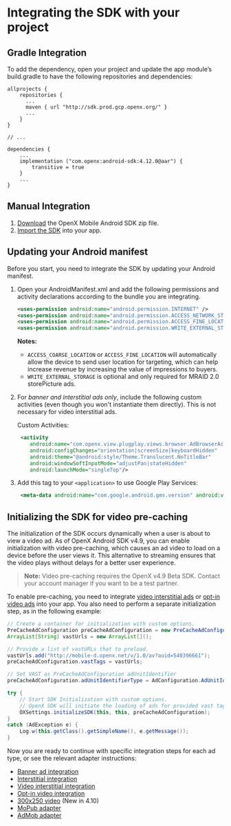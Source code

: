 Integrating the SDK with your project
=====================================

Gradle Integration 
------------------------------

To add the dependency, open your project and update the app module’s build.gradle to have the following repositories and dependencies:

```
allprojects {
    repositories {
      ...
      maven { url "http://sdk.prod.gcp.openx.org/" }
      ...
    }
}

// ...

dependencies {
    ...
    implementation ("com.openx:android-sdk:4.12.0@aar") {
        transitive = true
    }
    ...
}
```



Manual Integration
------------------------------


1. [Download](http://sdk.prod.gcp.openx.org/android/4.12.0/OpenX_Mobile_SDK_Android_4.12.0.zip) the OpenX Mobile Android SDK zip file.
1. [Import the SDK](android-sdk-importing.md) into your app.

Updating your Android manifest
------------------------------

Before you start, you need to integrate the SDK by updating your Android manifest.

1.  Open your AndroidManifest.xml and add the following permissions and
    activity declarations according to the bundle you are integrating.

    ``` xml
    <uses-permission android:name="android.permission.INTERNET" />
    <uses-permission android:name="android.permission.ACCESS_NETWORK_STATE" />
    <uses-permission android:name="android.permission.ACCESS_FINE_LOCATION" />
    <uses-permission android:name="android.permission.WRITE_EXTERNAL_STORAGE" />
    ```

    **Notes:**

    -   `ACCESS_COARSE_LOCATION` or `ACCESS_FINE_LOCATION` will
        automatically allow the device to send user location for
        targeting, which can help increase revenue by increasing the
        value of impressions to buyers.
    -   `WRITE_EXTERNAL_STORAGE` is optional and only required for MRAID
        2.0 storePicture ads.

2.  For *banner and interstitial ads only*, include the following custom
    activities (even though you won't instantiate them directly). This
    is not necessary for video interstitial ads.

    Custom Activities:

    ``` xml
     <activity
        android:name="com.openx.view.plugplay.views.browser.AdBrowserActivity"
        android:configChanges="orientation|screenSize|keyboardHidden"
        android:theme="@android:style/Theme.Translucent.NoTitleBar"
        android:windowSoftInputMode="adjustPan|stateHidden"
        android:launchMode="singleTop"/>  
    ```

3.  Add this tag to your `<application>` to use Google Play Services:

    ``` xml
     <meta-data android:name="com.google.android.gms.version" android:value="@integer/google_play_services_version" />  
    ```

Initializing the SDK for video pre-caching
------------------------------------------

The initialization of the SDK occurs dynamically when a user is about to
view a video ad. As of OpenX Android SDK v4.9, you can enable
initialization with video pre-caching, which causes an ad video to load
on a device before the user views it. This alternative to streaming
ensures that the video plays without delays for a better user
experience.

> **Note:** Video pre-caching requires the OpenX v4.9 Beta SDK. Contact your account
manager if you want to be a test partner.

To enable pre-caching, you need to integrate [video interstitial
ads](android-sdk-video-interstitial-integration.md) or [opt-in video
ads](android-sdk-video-optin-integration.md) into your app. You also
need to perform a separate initialization step, as in the following
example:

``` java
// Create a container for initialization with custom options.
PreCacheAdConfiguration preCacheAdConfiguration = new PreCacheAdConfiguration();
ArrayList[String] vastUrls = new ArrayList[](); 

// Provide a list of vastURLs that to preload. 
vastUrls.add("http://mobile-d.openx.net/v/1.0/av?auid=540396661"); 
preCacheAdConfiguration.vastTags = vastUrls; 

// Set VAST as PreCacheAdConfiguration adUnitIdentifier
preCacheAdConfiguration.adUnitIdentifierType = AdConfiguration.AdUnitIdentifierType.VAST; 

try {
    // Start SDK Initialization with custom options. 
    // OpenX SDK will initiate the loading of ads for provided vast tags immediately.
    OXSettings.initializeSDK(this, this, preCacheAdConfiguration);
}
catch (AdException e) {
    Log.w(this.getClass().getSimpleName(), e.getMessage());
}
```

Now you are ready to continue with specific integration steps for each
ad type, or see the relevant adapter instructions:

-   [Banner ad integration](android-sdk-banner-integration.md)
-   [Interstitial integration](android-sdk-interstitial-integration.md)
-   [Video interstitial integration](android-sdk-video-interstitial-integration.md)
-   [Opt-in video integration](android-sdk-video-optin-integration.md)
-   [300x250 video](android-sdk-info/android-sdk-video-ad-view-integration.md) (New in 4.10)
-   [MoPub adapter](android-sdk-mopub-adapter.md)
-   [AdMob adapter](android-sdk-admob-adapter.md)
